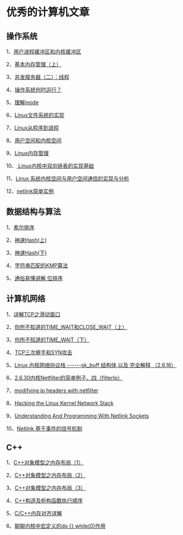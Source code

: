 # 优秀的计算机文章

## 操作系统 

1、[用户进程缓冲区和内核缓冲区](https://mp.weixin.qq.com/mp/profile_ext?action=home&__biz=MzIwNTc4NTEwOQ==&scene=124&#wechat_redirect)

2、[基本内存管理（上）](https://mp.weixin.qq.com/mp/profile_ext?action=home&__biz=MzIwNTc4NTEwOQ==&scene=124&#wechat_redirect)

3、[并发服务器（二）：线程](https://mp.weixin.qq.com/s?__biz=MzIwNTc4NTEwOQ==&mid=2247485013&idx=1&sn=c596277afdc31a25c3a08a7b2969c889&chksm=972ad72fa05d5e39570bb922b4a1eb8ccceb8c7a155f7fb2c496ff5a7c439abbc1785ffbfe84&scene=38#wechat_redirect)

4、[操作系统何时运行？](https://mp.weixin.qq.com/s?__biz=MzIwNTc4NTEwOQ==&mid=2247484677&idx=1&sn=f39df6fef154e97ab959df1678a3dfde&chksm=972ad47fa05d5d692bce607b05f3fd776e52aaace715e693d6df5bc586f2d89947e28c549dcf&scene=38#wechat_redirect)

5、[理解inode](https://mp.weixin.qq.com/s?__biz=MzIwNTc4NTEwOQ==&mid=2247484509&idx=1&sn=a6addaf7a92e199c734bb29bf7d8c8a1&chksm=972ad527a05d5c31b7b252fcb696532e3cd9fae37ef8e411865ce133b60ae63347887007d8a7&scene=38#wechat_redirect)

6、[Linux文件系统的实现](https://mp.weixin.qq.com/s?__biz=MzIwNTc4NTEwOQ==&mid=2247484495&idx=1&sn=cea7100924e92b690fcb058ab2193ed9&chksm=972ad535a05d5c232416e8d3dd04a3b50dd03e75f0b9a004a43292965ca07d38e12f0b2dbcdd&scene=38#wechat_redirect)

7、[Linux从程序到进程](https://mp.weixin.qq.com/s?__biz=MzIwNTc4NTEwOQ==&mid=2247484440&idx=1&sn=582f0d500632c50c4543e3dd443ee963&chksm=972ad562a05d5c74e39e92a3f6c91f0c8eb07b176a9f58104635d98ce0daa21f8c3e815e61cd&scene=38#wechat_redirect)

8、[用户空间和内核空间](https://mp.weixin.qq.com/s?__biz=MzIwNTc4NTEwOQ==&mid=2247484440&idx=1&sn=582f0d500632c50c4543e3dd443ee963&chksm=972ad562a05d5c74e39e92a3f6c91f0c8eb07b176a9f58104635d98ce0daa21f8c3e815e61cd&scene=38#wechat_redirect)

9、[Linux内存管理](https://mp.weixin.qq.com/s?__biz=MzIwNTc4NTEwOQ==&mid=2247484306&idx=1&sn=8454441fc1563d00f205de353eb3ba30&chksm=972ad2e8a05d5bfec4f1ddc0e2987ceaf0a367008f4348fe06656c132735ff0c5c7006e5c92a&scene=38#wechat_redirect)

10、[ Linux内核中双向链表的实现基础](https://mp.weixin.qq.com/s?__biz=MzIwNTc4NTEwOQ==&mid=2247484096&idx=1&sn=b22fd4c66d039b674400dc21730bc19c&chksm=972ad3baa05d5aac508619101c3dd2932ab90e39fc665980a82c9b30e69b92c1779cf306b36e&scene=38#wechat_redirect)

11、[Linux 系统内核空间与用户空间通信的实现与分析](https://www.ibm.com/developerworks/cn/linux/l-netlink/index.html)

12、[netlink简单实例 ](https://blog.csdn.net/balance156/article/details/15372831)

## 数据结构与算法

1、[希尔排序](https://mp.weixin.qq.com/s?__biz=MzIwNTc4NTEwOQ==&mid=2247485154&idx=1&sn=f7a7e5e35585bb9e3e4260cd558ad02c&chksm=972ad798a05d5e8e79489ae4402f4eb8c09b9c1f3c6ec8127f9bd214a00367119eff5119832f&scene=38#wechat_redirect)

2、[神速Hash(上)](https://mp.weixin.qq.com/s?__biz=MzIwNTc4NTEwOQ==&mid=2247484289&idx=1&sn=0545ea3206bfb89dcc0c8db6ca025f15&chksm=972ad2fba05d5bedfd1fac28db17e576913c6d13cd362d15445ea71f89b142033c2cdf577f2a&scene=38#wechat_redirect)

3、[神速Hash(下)](https://mp.weixin.qq.com/s?__biz=MzIwNTc4NTEwOQ==&mid=2247484311&idx=1&sn=09a84ca8048c6ecff6c902f3178d4dab&chksm=972ad2eda05d5bfba2bfeac85621c1fb5fe943ca75479166ca71c07f5f861da3880a22e9dac8&scene=38#wechat_redirect)

4、[字符串匹配的KMP算法](https://mp.weixin.qq.com/s?__biz=MzIwNTc4NTEwOQ==&mid=2247484191&idx=1&sn=7b404ca20b95cfabb3e550eda4dad1ea&chksm=972ad265a05d5b737b4ce3f2efaeb42f9c55aa8362b072ce8299d34bb25866a00752c7f11ebc&scene=38#wechat_redirect)

5、[通俗易懂讲解 位排序](https://mp.weixin.qq.com/s?__biz=MzIwNTc4NTEwOQ==&mid=2247483711&idx=1&sn=8d860c1ed1d77074b25b6ffba45abf5a&chksm=972ad045a05d59533d9e9bde53fd7cfbf14c39419526849d3e181529dedadffe1a2f9bb49364&scene=38#wechat_redirect)

## 计算机网络

1、[详解TCP之滑动窗口](https://mp.weixin.qq.com/s?__biz=MzIwNTc4NTEwOQ==&mid=2247485104&idx=1&sn=01f5cb3eb1799c77318e121c04f8b9a1&chksm=972ad7caa05d5edccdeb7f15f30b65b8c90d9da91f00d7d819de2c3d2ce8fca4f36218392d27&scene=38#wechat_redirect)

2、[你所不知道的TIME_WAIT和CLOSE_WAIT（上）](https://mp.weixin.qq.com/s?__biz=MzIwNTc4NTEwOQ==&mid=2247485038&idx=2&sn=276bc4b907af12a0b1cfad75177830fb&chksm=972ad714a05d5e0219205945bc406d1f422fcbf44907296821efa40a5fd8d70824d46c9f7680&scene=27#wechat_redirect)

3、[你所不知道的TIME_WAIT（下）](https://mp.weixin.qq.com/s?__biz=MzIwNTc4NTEwOQ==&mid=2247485070&idx=1&sn=f6c3d063ac45e019d043b06d2b404404&chksm=972ad7f4a05d5ee2142fa51b066f9144bb9cb5b572de7c11c4af3b4f37e141952f222ffdd707&scene=38#wechat_redirect)

4、[TCP三次握手和SYN攻击](https://mp.weixin.qq.com/s?__biz=MzIwNTc4NTEwOQ==&mid=2247484888&idx=1&sn=aaf4f7f4a0b37c8f823e2665d711dd72&chksm=972ad4a2a05d5db4e7b7d7835371b10305c864586f877116ed23b351a2b18dc74842ded7afac&scene=38#wechat_redirect)

5、[Linux 内核网络协议栈 ------sk_buff 结构体 以及 完全解释 （2.6.16）](https://blog.csdn.net/shanshanpt/article/details/21024465)

6、[2.6.30内核Netfilter的简单例子、四（filterIp）](https://blog.csdn.net/sahusoft/article/details/4544030)

7、[modifying ip headers with netfilter](https://kel.bz/post/netfilter/)

8、[Hacking the Linux Kernel Network Stack](http://phrack.org/issues/61/13.html)

9、[Understanding And Programming With Netlink Sockets ](https://people.redhat.com/nhorman/papers/netlink.pdf)

10、[Netlink 基于事件的信号机制](http://onestraw.github.io/linux/netlink-event-signal/)

## C++

1、[C++对象模型之内存布局（1）](https://mp.weixin.qq.com/s?__biz=MzIwNTc4NTEwOQ==&mid=2247484155&idx=1&sn=3f47f496c8453412f7b51d5b4dbe77e8&chksm=972ad381a05d5a976e598ac2afc5187478478149627fa143c42ce3ba63ed55ff4c15d8f0aa92&scene=38#wechat_redirect)

2、[C++对象模型之内存布局（2）](https://mp.weixin.qq.com/s?__biz=MzIwNTc4NTEwOQ==&mid=2247484170&idx=1&sn=0f4e0a2f4b1066a405ced9f2fcfce277&chksm=972ad270a05d5b66fa2a05c19e7b7938d6bc976c67c65763b55ad6f847d2e2a890590c7c50af&scene=38#wechat_redirect)

3、[C++对象模型之内存布局（3）](https://mp.weixin.qq.com/s?__biz=MzIwNTc4NTEwOQ==&mid=2247484192&idx=1&sn=15e8cf3690dbe152247d116dfd847ab1&chksm=972ad25aa05d5b4c043201771e44fcbef43ddddfb62a61fccff093b527a237d7a6b34d35fbdd&scene=38#wechat_redirect)

4、[C++构造及析构函数执行顺序](https://mp.weixin.qq.com/s?__biz=MzIwNTc4NTEwOQ==&mid=2247484031&idx=1&sn=7bc4ad8cfbefa313036f430aae3872e0&chksm=972ad305a05d5a130be8f9d7e00c9a454c11ca986d72d54964ad9d39a041773c28acad04bb53&scene=38#wechat_redirect)

5、[C/C++内存对齐详解](https://mp.weixin.qq.com/s?__biz=MzIwNTc4NTEwOQ==&mid=2247483922&idx=1&sn=6fdbd8178dfaccf7732fb7c9b82a4c94&chksm=972ad368a05d5a7ef956fc3d879cea16bee64133f8e5666daec2e45dd03ffdf3e6b206686681&scene=38#wechat_redirect)

6、[聊聊内核中宏定义的do {} while(0)作用](https://mp.weixin.qq.com/s?__biz=MzIwNTc4NTEwOQ==&mid=2247483821&idx=1&sn=551bfafdc208d856350ff912cbeb73bd&chksm=972ad0d7a05d59c1b72d0d68f98affbbaf22335a644d4d7025c75fd4581a12a5909c4a6e2edf&scene=38#wechat_redirect)